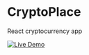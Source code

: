 # CryptoPlace
React cryptocurrency app

[![Live Demo](https://img.shields.io/badge/Netlify-Live_Demo-00C7B7?logo=netlify)](https://voluble-creponne-bdf36c.netlify.app/)
